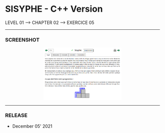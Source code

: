 # SISYPHE - C++ Version
LEVEL 01 --> CHAPTER 02 --> EXERCICE 05

---
### **SCREENSHOT**

<div align="center">
    <img
        src="https://github.com/Ayckinn/CPP/blob/main/FRANCE_IOI/LEVEL_01/Chapter_02/05_sisyphe/sisyphe.png"
        alt="DEMO"
        style="width:50%">
</div>

---
### **RELEASE**

- December 05' 2021